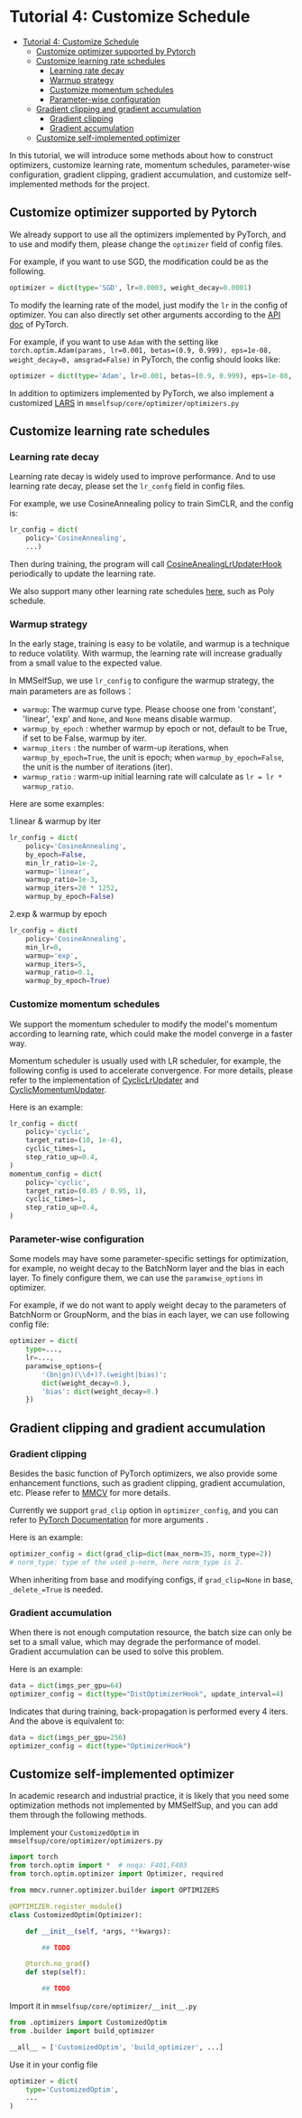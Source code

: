 # Tutorial 4: Customize Schedule

- [Tutorial 4: Customize Schedule](#tutorial-4-customize-schedule)
  - [Customize optimizer supported by Pytorch](#customize-optimizer-supported-by-pytorch)
  - [Customize learning rate schedules](#customize-learning-rate-schedules)
    - [Learning rate decay](#learning-rate-decay)
    - [Warmup strategy](#warmup-strategy)
    - [Customize momentum schedules](#customize-momentum-schedules)
    - [Parameter-wise configuration](#parameter-wise-configuration)
  - [Gradient clipping and gradient accumulation](#gradient-clipping-and-gradient-accumulation)
    - [Gradient clipping](#gradient-clipping)
    - [Gradient accumulation](#gradient-accumulation)
  - [Customize self-implemented optimizer](#customize-self-implemented-optimizer)

In this tutorial, we will introduce some methods about how to construct optimizers, customize learning rate, momentum schedules, parameter-wise configuration, gradient clipping, gradient accumulation, and customize self-implemented methods for the project.

## Customize optimizer supported by Pytorch

We already support to use all the optimizers implemented by PyTorch, and to use and modify them, please change the `optimizer` field of config files.

For example, if you want to use SGD, the modification could be as the following.

```python
optimizer = dict(type='SGD', lr=0.0003, weight_decay=0.0001)
```

To modify the learning rate of the model, just modify the `lr` in the config of optimizer. You can also directly set other arguments according to the [API doc](https://pytorch.org/docs/stable/optim.html?highlight=optim#module-torch.optim) of PyTorch.

For example, if you want to use `Adam` with the setting like `torch.optim.Adam(params, lr=0.001, betas=(0.9, 0.999), eps=1e-08, weight_decay=0, amsgrad=False)` in PyTorch, the config should looks like:

```python
optimizer = dict(type='Adam', lr=0.001, betas=(0.9, 0.999), eps=1e-08, weight_decay=0, amsgrad=False)
```

In addition to optimizers implemented by PyTorch, we also implement a customized [LARS](https://arxiv.org/abs/1708.03888) in `mmselfsup/core/optimizer/optimizers.py`

## Customize learning rate schedules

### Learning rate decay

Learning rate decay is widely used to improve performance. And to use learning rate decay, please set the `lr_confg` field in config files.

For example, we use CosineAnnealing policy to train SimCLR, and the config is:

```python
lr_config = dict(
    policy='CosineAnnealing',
    ...)
```

Then during training, the program will call [CosineAnealingLrUpdaterHook](https://github.com/open-mmlab/mmcv/blob/f48241a65aebfe07db122e9db320c31b685dc674/mmcv/runner/hooks/lr_updater.py#L227) periodically to update the learning rate.

We also support many other learning rate schedules [here](https://github.com/open-mmlab/mmcv/blob/f48241a65aebfe07db122e9db320c31b685dc674/mmcv/runner/hooks/lr_updater.py), such as Poly schedule.

### Warmup strategy

In the early stage, training is easy to be volatile, and warmup is a technique to reduce volatility. With warmup, the learning rate will increase gradually from a small value to the expected value.

In MMSelfSup, we use `lr_config` to configure the warmup strategy, the main parameters are as follows：

- `warmup`: The warmup curve type. Please choose one from 'constant', 'linear', 'exp' and `None`, and `None` means disable warmup.
- `warmup_by_epoch` : whether warmup by epoch or not, default to be True, if set to be False, warmup by iter.
- `warmup_iters` : the number of warm-up iterations, when `warmup_by_epoch=True`, the unit is epoch; when `warmup_by_epoch=False`, the unit is the number of iterations (iter).
- `warmup_ratio` : warm-up initial learning rate will calculate as `lr = lr * warmup_ratio`.

Here are some examples:

1.linear & warmup by iter

```python
lr_config = dict(
    policy='CosineAnnealing',
    by_epoch=False,
    min_lr_ratio=1e-2,
    warmup='linear',
    warmup_ratio=1e-3,
    warmup_iters=20 * 1252,
    warmup_by_epoch=False)
```

2.exp & warmup by epoch

```python
lr_config = dict(
    policy='CosineAnnealing',
    min_lr=0,
    warmup='exp',
    warmup_iters=5,
    warmup_ratio=0.1,
    warmup_by_epoch=True)
```

### Customize momentum schedules

We support the momentum scheduler to modify the model's momentum according to learning rate, which could make the model converge in a faster way.

Momentum scheduler is usually used with LR scheduler, for example, the following config is used to accelerate convergence. For more details, please refer to the implementation of [CyclicLrUpdater](https://github.com/open-mmlab/mmcv/blob/f48241a65aebfe07db122e9db320c31b685dc674/mmcv/runner/hooks/lr_updater.py#L327) and [CyclicMomentumUpdater](https://github.com/open-mmlab/mmcv/blob/f48241a65aebfe07db122e9db320c31b685dc674/mmcv/runner/hooks/momentum_updater.py#L130).

Here is an example:

```python
lr_config = dict(
    policy='cyclic',
    target_ratio=(10, 1e-4),
    cyclic_times=1,
    step_ratio_up=0.4,
)
momentum_config = dict(
    policy='cyclic',
    target_ratio=(0.85 / 0.95, 1),
    cyclic_times=1,
    step_ratio_up=0.4,
)
```

### Parameter-wise configuration

Some models may have some parameter-specific settings for optimization, for example, no weight decay to the BatchNorm layer and the bias in each layer. To finely configure them, we can use the `paramwise_options` in optimizer.

For example, if we do not want to apply weight decay to the parameters of BatchNorm or GroupNorm, and the bias in each layer, we can use following config file:

```python
optimizer = dict(
    type=...,
    lr=...,
    paramwise_options={
        '(bn|gn)(\\d+)?.(weight|bias)':
        dict(weight_decay=0.),
        'bias': dict(weight_decay=0.)
    })
```

## Gradient clipping and gradient accumulation

### Gradient clipping

Besides the basic function of PyTorch optimizers, we also provide some enhancement functions, such as gradient clipping, gradient accumulation, etc. Please refer to [MMCV](https://github.com/open-mmlab/mmcv/blob/master/mmcv/runner/hooks/optimizer.py) for more details.

Currently we support `grad_clip` option in `optimizer_config`, and you can refer to [PyTorch Documentation](https://pytorch.org/docs/stable/generated/torch.nn.utils.clip_grad_norm_.html) for more arguments .

Here is an example:

```python
optimizer_config = dict(grad_clip=dict(max_norm=35, norm_type=2))
# norm_type: type of the used p-norm, here norm_type is 2.
```

When inheriting from base and modifying configs, if `grad_clip=None` in base, `_delete_=True` is needed.

### Gradient accumulation

When there is not enough computation resource, the batch size can only be set to a small value, which may degrade the performance of model. Gradient accumulation can be used to solve this problem.

Here is an example:

```python
data = dict(imgs_per_gpu=64)
optimizer_config = dict(type="DistOptimizerHook", update_interval=4)
```

Indicates that during training, back-propagation is performed every 4 iters. And the above is equivalent to:

```python
data = dict(imgs_per_gpu=256)
optimizer_config = dict(type="OptimizerHook")
```

## Customize self-implemented optimizer

In academic research and industrial practice, it is likely that you need some optimization methods not implemented by MMSelfSup, and you can add them through the following methods.

Implement your `CustomizedOptim` in `mmselfsup/core/optimizer/optimizers.py`

```python
import torch
from torch.optim import *  # noqa: F401,F403
from torch.optim.optimizer import Optimizer, required

from mmcv.runner.optimizer.builder import OPTIMIZERS

@OPTIMIZER.register_module()
class CustomizedOptim(Optimizer):

    def __init__(self, *args, **kwargs):

        ## TODO

    @torch.no_grad()
    def step(self):

        ## TODO
```

Import it in `mmselfsup/core/optimizer/__init__.py`

```python
from .optimizers import CustomizedOptim
from .builder import build_optimizer

__all__ = ['CustomizedOptim', 'build_optimizer', ...]
```

Use it in your config file

```python
optimizer = dict(
    type='CustomizedOptim',
    ...
)
```
